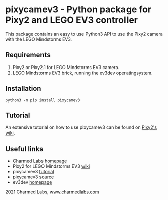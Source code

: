 # pixycamev3 - Python package for Pixy2 and LEGO EV3 controller

This package contains an easy to use Python3 API to use the Pixy2 camera with
the LEGO Mindstorms EV3.

## Requirements

1. Pixy2 or Pixy2.1 for LEGO Mindstorms EV3 camera.
2. LEGO Mindstorms EV3 brick, running the ev3dev operatingsystem.

## Installation

```
python3 -m pip install pixycamev3
```

## Tutorial

An extensive tutorial on how to use pixycamev3 can be found on
[Pixy2's wiki](https://docs.pixycam.com/wiki/doku.php?id=wiki:v2:lego_wiki).

## Useful links

* Charmed Labs [homepage](https://www.charmedlabs.com)
* Pixy2 for LEGO Mindstorms EV3 [wiki](https://docs.pixycam.com/wiki/doku.php?id=wiki:v2:lego_wiki)
* pixycamev3 [tutorial](https://docs.pixycam.com/wiki/doku.php?id=wiki:v2:python)
* pixycamev3 [source](https://github.com/charmedlabs/pixycamev3)
* ev3dev [homepage](https://ev3dev.org)



2021 Charmed Labs, www.charmedlabs.com
